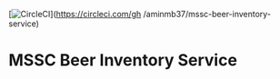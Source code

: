 [![CircleCI](https://circleci.com/gh/aminmb37/mssc-beer-inventory-service.svg?style=svg)](https://circleci.com/gh
/aminmb37/mssc-beer-inventory-service)

# MSSC Beer Inventory Service